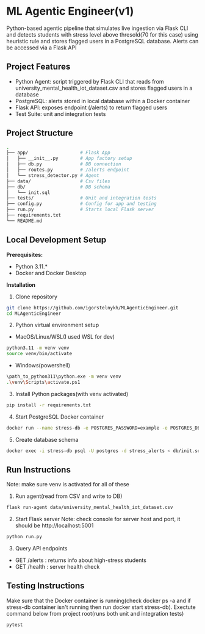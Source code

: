 # ML Agentic Engineer(v1)
Python-based agentic pipeline that simulates live ingestion via Flask CLI and detects students with stress level above thresold(70 for this case) using heuristic rule and stores flagged users in a PostgreSQL database. Alerts can be accessed via a Flask API

## Project Features
- Python Agent: script triggered by Flask CLI that reads from university_mental_health_iot_dataset.csv and stores flagged users in a database
- PostgreSQL: alerts stored in local database within a Docker container
- Flask API: exposes endpoint (/alerts) to return flagged users
- Test Suite: unit and integration tests

## Project Structure
````bash
.
├── app/                   # Flask App
│   ├── __init__.py        # App factory setup
│   ├── db.py              # DB connection
│   ├── routes.py          # /alerts endpoint
│   └── stress_detector.py # Agent
├── data/                  # Csv files
├── db/                    # DB schema
│   └── init.sql
├── tests/                 # Unit and integration tests
├── config.py              # Config for app and testing
├── run.py                 # Starts local Flask server
├── requirements.txt    
└── README.md           
````

## Local Development Setup
**Prerequisites:**
- Python 3.11.*
- Docker and Docker Desktop

**Installation**
1. Clone repository
````bash
git clone https://github.com/igorstelnykh/MLAgenticEngineer.git
cd MLAgenticEngineer
````
2. Python virtual environment setup
- MacOS/Linux/WSL(I used WSL for dev)
````bash
python3.11 -m venv venv
source venv/bin/activate
````
- Windows(powershell)
````bash
\path_to_python311\python.exe -m venv venv
.\venv\Scripts\activate.ps1
````
3. Install Python packages(with venv activated)
````bash
pip install -r requirements.txt
````
4. Start PostgreSQL Docker container
````bash
docker run --name stress-db -e POSTGRES_PASSWORD=example -e POSTGRES_DB=stress_alerts -p 5432:5432 -d postgres
````
5. Create database schema
````bash
docker exec -i stress-db psql -U postgres -d stress_alerts < db/init.sql
````

## Run Instructions
Note: make sure venv is activated for all of these
1. Run agent(read from CSV and write to DB)
````bash
flask run-agent data/university_mental_health_iot_dataset.csv
````
2. Start Flask server
Note: check console for server host and port, it should be http://localhost:5001
````bash
python run.py
````
3. Query API endpoints
* GET /alerts : returns info about high-stress students
* GET /health : server health check

## Testing Instructions
Make sure that the Docker container is running(check docker ps -a and if stress-db container isn't running then run docker start stress-db). Exectute command below from project root(runs both unit and integration tests)
````bash
pytest
````
